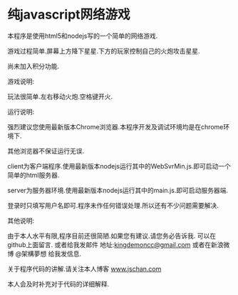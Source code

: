 纯javascript网络游戏
==============

本程序是使用html5和nodejs写的一个简单的网络游戏.

游戏过程简单.屏幕上方降下星星.下方的玩家控制自己的火炮攻击星星.

尚未加入积分功能.


游戏说明:

玩法很简单.左右移动火炮.空格键开火.



运行说明:


强烈建议您使用最新版本Chrome浏览器.本程序开发及调试环境均是在chrome环境下.

其他浏览器不保证运行无误.


client为客户端程序.使用最新版本nodejs运行其中的WebSvrMin.js.即可启动一个简单的html服务器.


server为服务器环境.使用最新版本nodejs运行其中的main.js.即可启动服务器端.


登录时只填写用户名即可.程序未作任何错误处理.所以还有不少问题需要解决.


其他说明:

由于本人水平有限,程序目前还很简陋.如果您有建议.请您务必告诉我.
可以在github上面留言.
或者给我发邮件 地址:kingdemoncc@gmail.com
或者在新浪微博 @架構夢想 给我发信息.


关于程序代码的讲解.请关注本人博客 www.jschan.com 

本人会及时补充对于代码的详细解释.





